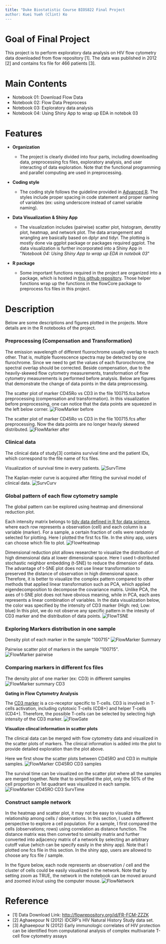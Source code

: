 ```yaml
---
title: "Duke Biostatistic Course BIOS822 Final Project
author: Kuei Yueh (Clint) Ko
---
```


# Goal of Final Project

This project is to perform exploratory data analysis on HIV flow cytometry data downloaded from flow repository [1]. The data was published in 2012 [2] and contains fcs file for 466 patients [3].  


# Main Contents

- Notebook 01: Download Flow Data  
- Notebook 02: Flow Data Preprocess  
- Notebook 03: Exploratory data analysis  
- Notebook 04: Using Shiny App to wrap up EDA in notebok 03  

# Features


- **Organization** 
    - The project is clearly divided into four parts, including downloading data, preprocessing fcs files, exploratory analysis, and user interacting of data exploration. Note that the functional programming and parallel computing are used in preprocessing.
    
- **Coding style**
    - The coding style follows the guideline provided in [Advanced R](http://adv-r.had.co.nz/). The styles include proper spacing in code statement and proper naming of variables (ex: using underscore instead of camel variable naming). 
    
- **Data Visualization & Shiny App**
    - The visualization includes (pairwise) scatter plot, histogram, denstity plot, heatmap, and network plot. The data arrangement and wrangling are basically based on dplyr and tidyr. The plotting is mostly done via ggplot package or packages required ggplot. The data visualization is further incorporated into a Shiny App in "*Notebook 04: Using Shiny App to wrap up EDA in notebok 03*"

- **R package**
    - Some important functions required in the project are organized into a package, which is hosted in [this github repository](https://github.com/clintko/bios822FinalProjPackages). Those helper functions wrap up the functions in the flowCore package to preprocess fcs files in this project.  
    

# Description
Below are some descriptions and figures plotted in the projects. More details are in the R notebooks of the project.

### Preprocessing (Compensation and Transformation)

The emission wavelength of different fluorochrome usually overlap to each other. That is, multiple fluorescence spectra may be detected by one flurochrome. Since we need to get the values of each flurorochrome, the spectral overlap should be corrected. Beside compensation, due to the heavily-skewed flow cytometry measurements, transformation of flow cytometry measurements is performed before analysis. Below are figures that demonstrate the change of data points in the data preprocessing.

The scatter plot of marker CD45Ro vs CD3 in the file 100715.fcs before preprocessing (compensation and transformation). In this visualization before preprocessing, one can notice that the data points are squeezed in the left below corner.
![FlowMarker before](/Figs/marker_CD45RO_CD3_before.png)

The scatter plot of marker CD45Ro vs CD3 in the file 100715.fcs after preprocessing. Now the data points are no longer heavily skewed distributed.
![FlowMarker after](/Figs/marker_CD45RO_CD3_after.png)

### Clinical data

The clinical data of study[3] contains survival time and the patient IDs, which correspond to the file name of fcs files.

Visualization of survival time in every patients.
![SurvTime](/Figs/clinical01_SurvTime.png)

The Kaplan-meier curve is acquired after fitting the survival model of clinical data.
![SurvCurv](/Figs/clinical02_SurvCurve.png)

### Global pattern of each flow cytometry sample

The global pattern can be explored using heatmap and dimensional reduction plot.

Each intensity matrix belongs to [tidy data defined in R for data science](http://r4ds.had.co.nz/tidy-data.html), where each row represents a observation (cell) and each column is a variable (marker). For a sample, a certain fraction of cells were randomly selected for plotting. Here I plotted the first fcs file. In the shiny app, users can choose which file to plot. 
![FlowHeatmap](/Figs/heatmap.png)

Dimensional reduction plot allows researcher to visualize the distribution of high dimensional data at lower dimensional space. Here I used t-distributed stochastic neighbor embedding (t-SNE) to reduce the dimension of data. The advantage of t-SNE plot does not use linear transformation to preserved the distance of observation in high dimensional space. Therefore, it is better to visualize the complex pattern compared to other methods that applied linear transformation such as PCA, which applied eigendecomposition to decompose the covariance matris. Unlike PCA, the axes of t-SNE plot does not have obvious meaning, while in PCA, each axes represents a linear combination of variables. In the data visualization below, the color was specified by the intensity of CD3 marker (High: red; Low: blue) In this plot, we do not observe any specific pattern in the intesity of CD3 marker and the distribution of data points.
![FlowTSNE](/Figs/tsne_plot01.png)


### Exploring Markers distribution in one sample

Density plot of each marker in the sample "100715"
![FlowMarker Summary](/Figs/marker_summary.png)

Pairwise scatter plot of markers in the sample "100715".
![FlowMarker pairwise](/Figs/pairwise_plot.png)


### Comparing markers in different fcs files

The density plot of one marker (ex: CD3) in different samples
![FlowMarker summary CD3](/Figs/marker_summary_CD3.png)

**Gating in Flow Cytometry Analysis**

The [CD3 marker](https://en.wikipedia.org/wiki/CD3_(immunology)) is a co-receptor specific to T-cells. CD3 is involved in T-cells activation, including cytotoxic T-cells (CD8+) and helper T-cells (CD4+). Therefore, the possible T-cells can be selected by selecting high intensity of the CD3 marker. 
![FlowGate](/Figs/flow_gating.png)

**Visualize clincal information in scatter plots**

The clinical data can be merged with flow cytometry data and visualized in the scatter plots of markers. The clinical information is added into the plot to provide detailed exploration than the plot above.

Here we first show the scatter plots between CD45RO and CD3 in multiple samples.
![FlowMarker CD45RO CD3 samples](/Figs/marker_CD45RO_CD3_samples.png)

The survival time can be visualized on the scatter plot where all the samples are merged together. Note that to simplified the plot, only the 50% of the cell proportion in 1st quadrant was visualized in each sample.
![FlowMarker CD45RO CD3 SurvTime](/Figs/marker_CD45RO_CD3_SurvTime.png)


### Construct sample network
In the heatmap and scatter plot, it may not be easy to visualize the relationship among cells / observations. In this section, I used a different perspective to explore a cell population. For a sample, I first compared the cells (observations; rows) using correlation as distance function. The distance matrix was then converted to simiality matrix and further converted into adjacency matrix of a network by selecting an arbitrary cutoff value (which can be specify easily in the shiny app). Note that I plotted one fcs file in this section. In the shiny app, users are allowed to choose any fcs file / sample.

In the figure below, each node represents an observation / cell and the cluster of cells could be easily visualized in the network. Note that by setting zoom as TRUE, the network in the notebook can be moved around and zoomed in/out using the computer mouse.
![FlowNetwork](/Figs/network_cell.png)


# Reference
- [1] Data Download Link: http://flowrepository.org/id/FR-FCM-ZZZK
- [2] Aghaeepour N (2012) IDCRP's HIV Natural History Study data set.
- [3] Aghaeepour N (2012) Early immunologic correlates of HIV protection can be identified from computational analysis of complex multivariate T-cell flow cytometry assays
